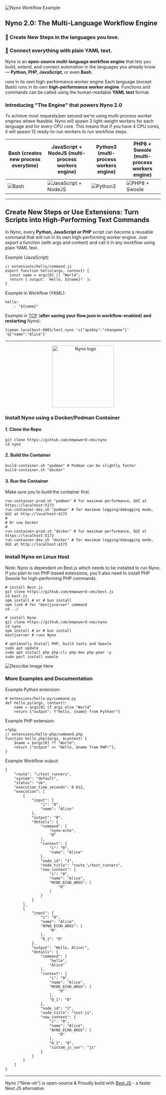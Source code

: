 
![Nyno Workflow Example](/h/26ab99978c0ffd5a6ee4188c928cf0506bfbc767032bdab0295890d2aa5cc1b9/screenshot-from-2025-10-23-20-37-24.webp)



## Nyno 2.0: The Multi-Language Workflow Engine

### 🧠 Create New Steps in the languages you love.
### 🔗 Connect everything with plain YAML text.

Nyno is an **open-source multi-language workflow engine** that lets you build, extend, and connect automation in the languages you already know — **Python, PHP, JavaScript**, or even **Bash**.

runs in its own high-performance worker engine
Each language (except Bash) runs in its own **high-performance worker engine**. Functions and commands can be called using the human-readable **YAML text** format.

### Introducing "The Engine" that powers Nyno 2.0
To achieve most requests/per second we're using multi-process worker engines where feasible. Nyno will spawn 3 light-weight workers for each language and for every CPU core. This means that if you have 4 CPU cores, it will spawn 12 ready-to-run workers to run workflow steps.

| Bash (creates new process everytime) | JavaScript + NodeJS (multi-process workers engine) | Python3 (multi-process workers engine) | PHP8 + Swoole (multi-process workers engine) |
|----------|----------|----------|----------|
| ![Bash](/h/8be29d64c5a389f6d65094067c25f1e8375f474fd7e0663608d4a89f5f55e25b/bash-neon-nyno-2.webp) | ![JavaScript + NodeJS ](/h/a87196be5391957f9221e082189852d9bd909b6dfd9a1c8e78c5dc40db1018d8/js-neon-nyno-3.webp) | ![Python3](/h/897a882a192b22b587a9d2373171205d8013e7a959134c2131dbd8e7f588e694/python-neon-nyno-2.webp) | ![PHP8 + Swoole](/h/591111cbf8d92909f37ef0b6587bfe9b9c1da12ae5c8c73719e21b27280be18d/php-neon-nyno-3.webp) |


---

## Create New Steps or Use Extensions: Turn Scripts into High-Performing Text Commands

In Nyno, every **Python, JavaScript or PHP** script can become a reusable command that will run in its own high-performing worker engine.
Just export a function (with args and context) and call it in any workflow using plain YAML text.

Example (JavaScript)
```
// extensions/hello/command.js
export function hello(args, context) {
  const name = args[0] || "World";
  return { output: `Hello, ${name}!` };
}
```

Example in Workflow (YAML):
```
hello:
    - "${name}"
```

Example in [TCP](https://github.com/empowerd-cms/tcpman) (**after saving your flow.json in workflow-enabled/ and restarting** Nyno):
```
tcpman localhost:6001/test_nyno 'c{"apiKey":"changeme"}' 'q{"name":"Alice"}'

```

---



<p align="center">
  <img src="/h/3f391b88ab87a304526f144770a4288fe36c0f98eae79e9979276783f77a4a4f/nyno-neon-logo.webp" alt="Nyno logo" width="200">
</p>



### Install Nyno using a Docker/Podman Container

#### 1. Clone the Repo
```
git clone https://github.com/empowerd-cms/nyno
cd nyno
```

#### 2. Build the Container
```
build-container.sh "podman" # Podman can be slightly faster
build-container.sh "docker"
```

#### 3. Run the Container
Make sure you to build the container first.
```
run-container-prod.sh "podman" # for maximum performance, GUI at https://localhost:5173
run-container-dev.sh "podman" # for maximum logging/debugging mode, GUI at http://localhost:4173
#
# Or use Docker
#
run-container-prod.sh "docker" # for maximum performance, GUI at https://localhost:5173
run-container-dev.sh "docker" # for maximum logging/debugging mode, GUI at http://localhost:4173
```


### Install Nyno on Linux Host

Note: Nyno is dependent on Best.js which needs to be installed to run Nyno. If you plan to run PHP-based extensions, you'll also need to install PHP Swoole for high-performing PHP commands.

```
# install Best.js
git clone https://github.com/empowerd-cms/best.js
cd best.js
npm install # or # bun install
npm link # for "bestjsserver" command
cd ../

# install Nyno
git clone https://github.com/empowerd-cms/nyno
cd nyno
npm install # or # bun install
bestjserver # runs Nyno

# optionally Install PHP, build tools and Swoole
sudo apt update
sudo apt install php php-cli php-dev php-pear -y
sudo pecl install swoole
```

![Describe Image Here](/h/a7e87aceeadc0133ca4ef143f52661acaf263717b813d9fd7a8a90eb8be9779e/screenshot-from-2025-10-13-13-49-19.webp)


### More Examples and Documentation
Example Python extension:
```
# extensions/hello-py/command.py
def hello_py(args, context):
    name = args[0] if args else "World"
    return {"output": f"Hello, {name} from Python!"}

```

Example PHP extension:
```
<?php
// extensions/hello-php/command.php
function hello_php($args, $context) {
    $name = $args[0] ?? "World";
    return ["output" => "Hello, $name from PHP!"];
}

```

Example Workflow output:
```
{
    "route": "\/test_runners",
    "system": "default",
    "status": "ok",
    "execution_time_seconds": 0.012,
    "execution": [
        {
            "input": {
                "i": "0",
                "name": "Alice"
            },
            "output": "0",
            "details": {
                "command": [
                    "nyno-echo",
                    "0"
                ],
                "context": {
                    "i": "0",
                    "name": "Alice"
                },
                "node_id": "1",
                "node_title": "route_\/test_runners",
                "new_context": {
                    "i": "0",
                    "name": "Alice",
                    "NYNO_ECHO_ARGS": [
                        "0"
                    ]
                }
            }
        },
        {
            "input": {
                "i": "0",
                "name": "Alice",
                "NYNO_ECHO_ARGS": [
                    "0"
                ],
                "O_1": "0"
            },
            "output": "Hello, Alice!",
            "details": {
                "command": [
                    "hello",
                    "Alice"
                ],
                "context": {
                    "i": "0",
                    "name": "Alice",
                    "NYNO_ECHO_ARGS": [
                        "0"
                    ],
                    "O_1": "0"
                },
                "node_id": "2",
                "node_title": "test-js",
                "new_context": {
                    "i": "0",
                    "name": "Alice",
                    "NYNO_ECHO_ARGS": [
                        "0"
                    ],
                    "O_1": "0",
                    "custom_js_var": "js"
                }
            }
        }
    ]
}
```

---

Nyno (“Nine-oh”) is  open-source & Proudly build with [Best.JS](https://github.com/empowerd-cms/best.js) - a faster Next.JS alternative.
